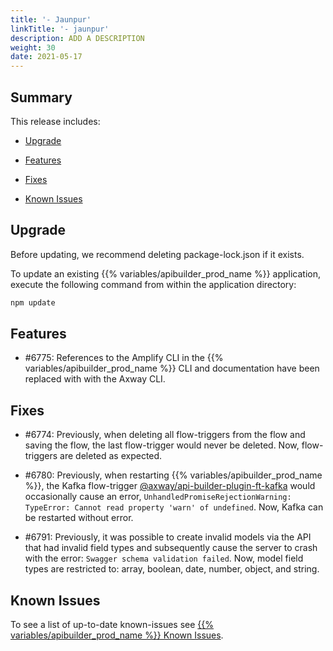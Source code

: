 ```yaml
---
title: '- Jaunpur'
linkTitle: '- jaunpur'
description: ADD A DESCRIPTION
weight: 30
date: 2021-05-17
---
```


## Summary

This release includes:

* [Upgrade](#upgrade)

* [Features](#features)

* [Fixes](#fixes)

* [Known Issues](#known-issues)

## Upgrade

Before updating, we recommend deleting package-lock.json if it exists.

To update an existing {{% variables/apibuilder_prod_name %}} application, execute the following command from within the application directory:

```bash
npm update
```

## Features

* #6775: References to the Amplify CLI in the {{% variables/apibuilder_prod_name %}} CLI and documentation have been replaced with with the Axway CLI.

## Fixes

* #6774: Previously, when deleting all flow-triggers from the flow and saving the flow, the last flow-trigger would never be deleted. Now, flow-triggers are deleted as expected.

* #6780: Previously, when restarting {{% variables/apibuilder_prod_name %}}, the Kafka flow-trigger [@axway/api-builder-plugin-ft-kafka](https://www.npmjs.com/package/@axway/api-builder-plugin-ft-kafka) would occasionally cause an error, `UnhandledPromiseRejectionWarning: TypeError: Cannot read property 'warn' of undefined`. Now, Kafka can be restarted without error.

* #6791: Previously, it was possible to create invalid models via the API that had invalid field types and subsequently cause the server to crash with the error: `Swagger schema validation failed`. Now, model field types are restricted to: array, boolean, date, number, object, and string.

## Known Issues

To see a list of up-to-date known-issues see [{{% variables/apibuilder_prod_name %}} Known Issues](/docs/known_issues/).

